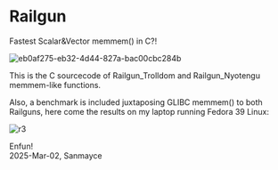 # Railgun
Fastest Scalar&amp;Vector memmem() in C?!

![eb0af275-eb32-4d44-827a-bac00cbc284b](https://github.com/user-attachments/assets/a3789a4e-fbb1-4225-ba82-6f66ac85ce2a)

This is the C sourcecode of Railgun_Trolldom and Railgun_Nyotengu memmem-like functions.

Also, a benchmark is included juxtaposing GLIBC memmem() to both Railguns, here come the results on my laptop running Fedora 39 Linux:

![r3](https://github.com/user-attachments/assets/908d09bb-c4e9-4fd6-9d64-01ba141e5014)

Enfun!    
2025-Mar-02, Sanmayce

